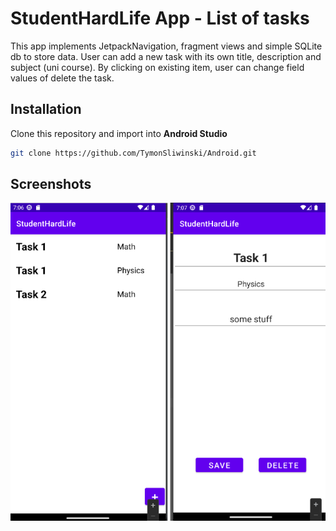 # StudentHardLife App - List of tasks

This app implements JetpackNavigation, fragment views and simple SQLite db to store data.
User can add a new task with its own title, description and subject (uni course).
By clicking on existing item, user can change field values of delete the task.


## Installation
Clone this repository and import into **Android Studio**

```bash
git clone https://github.com/TymonSliwinski/Android.git
```

## Screenshots
![Alt screenshots](screenshots.png?raw=true)
